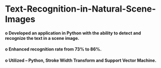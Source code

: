 # Text-Recognition-in-Natural-Scene-Images

#### o Developed an application in Python with the ability to detect and recognize the text in a scene image.
#### o Enhanced recognition rate from 73% to 86%.
#### o Utilized – Python, Stroke Width Transform and Support Vector Machine.
